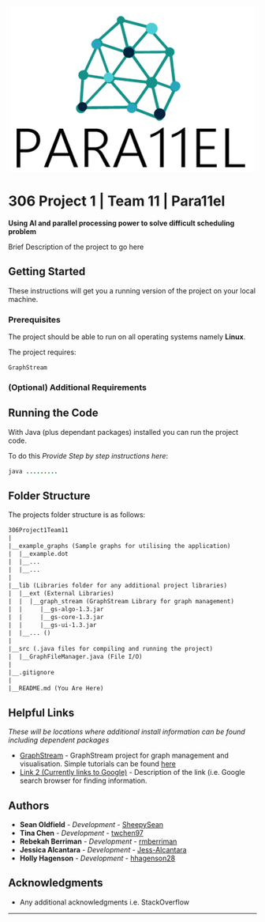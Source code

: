 <p align="center"> 
<img src="https://github.com/SheepySean/306Project1Team11/blob/master/img.png">
</p>

# 306 Project 1		|		Team 11		|		Para11el


**Using AI and parallel processing power to solve difficult scheduling problem**

Brief Description of the project to go here

## Getting Started

These instructions will get you a running version of the project on your local machine.

### Prerequisites

The project should be able to run on all operating systems namely **Linux**.

The project requires:
```
GraphStream
```

### (Optional) Additional Requirements


## Running the Code

With Java (plus dependant packages) installed you can run the project code. 

To do this *Provide Step by step instructions here*:
```java
java .........
```

## Folder Structure

The projects folder structure is as follows:

```
306Project1Team11
|
|__example_graphs (Sample graphs for utilising the application)
|  |__example.dot
|  |__...
|  |__...
|  
|__lib (Libraries folder for any additional project libraries)
|  |__ext (External Libraries)
|  |  |__graph_stream (GraphStream Library for graph management)
|  |     |__gs-algo-1.3.jar
|  |     |__gs-core-1.3.jar
|  |     |__gs-ui-1.3.jar
|  |__... ()
|
|__src (.java files for compiling and running the project)
|  |__GraphFileManager.java (File I/O)
|
|__.gitignore
|
|__README.md (You Are Here)
```

## Helpful Links

*These will be locations where additional install information can be found including dependent packages*

*  [GraphStream](http://graphstream-project.org/) - GraphStream project for graph management and visualisation. Simple tutorials can be found [here](http://graphstream-project.org/doc/Tutorials/)
*  [Link 2 (Currently links to Google)](https://www.google.com/) - Description of the link (i.e. Google search browser for finding information.


## Authors

* **Sean Oldfield** - *Development* - [SheepySean](https://github.com/SheepySean)
* **Tina Chen** - *Development* - [twchen97](https://github.com/twchen97)
* **Rebekah Berriman** - *Development* - [rmberriman](https://github.com/rmberriman)
* **Jessica Alcantara** - *Development* - [Jess-Alcantara](https://github.com/Jess-Alcantara)
* **Holly Hagenson** - *Development* - [hhagenson28](https://github.com/hhagenson28)

## Acknowledgments

* Any additional acknowledgments i.e. StackOverflow

---
